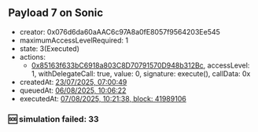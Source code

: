 ## Payload 7 on Sonic

- creator: 0x076d6da60aAAC6c97A8a0fE8057f9564203Ee545
- maximumAccessLevelRequired: 1
- state: 3(Executed)
- actions:
  - [0x85163f633bC6918a803C8D70791570D948b312Bc](https://sonicscan.org/tx/0x85163f633bC6918a803C8D70791570D948b312Bc), accessLevel: 1, withDelegateCall: true, value: 0, signature: execute(), callData: 0x
- createdAt: [23/07/2025, 07:00:49](https://sonicscan.org/tx/0x490ecd8f843a3100be191b4c1afca413e5ed172d38bef997e4b7d548d9b6654b)
- queuedAt: [06/08/2025, 10:06:22](https://sonicscan.org/tx/0x6378d1bf64ef7f0ce6a3f210e06cb654287bda729304d56fd176e9196b5a31fc)
- executedAt: [07/08/2025, 10:21:38, block: 41989106](https://sonicscan.org/tx/0x38c7bc5ad3e263b8c31778430f33d2a1f06b9db93554771d26025296cea43d73)

### :sos: simulation failed: 33
